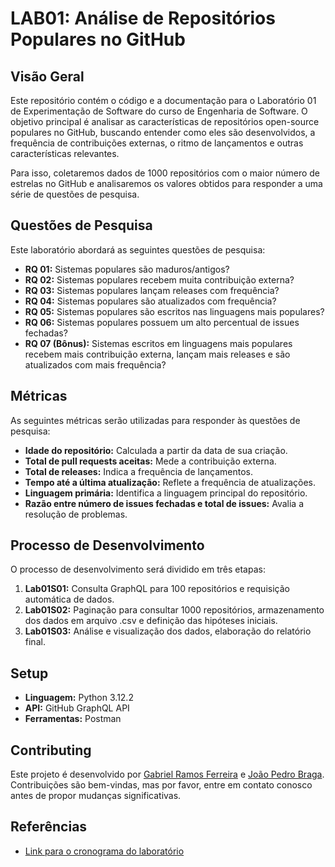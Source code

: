 # LAB01: Análise de Repositórios Populares no GitHub

## Visão Geral

Este repositório contém o código e a documentação para o Laboratório 01 de Experimentação de Software do curso de Engenharia de Software. O objetivo principal é analisar as características de repositórios open-source populares no GitHub, buscando entender como eles são desenvolvidos, a frequência de contribuições externas, o ritmo de lançamentos e outras características relevantes.

Para isso, coletaremos dados de 1000 repositórios com o maior número de estrelas no GitHub e analisaremos os valores obtidos para responder a uma série de questões de pesquisa.

## Questões de Pesquisa

Este laboratório abordará as seguintes questões de pesquisa:

*   **RQ 01:** Sistemas populares são maduros/antigos?
*   **RQ 02:** Sistemas populares recebem muita contribuição externa?
*   **RQ 03:** Sistemas populares lançam releases com frequência?
*   **RQ 04:** Sistemas populares são atualizados com frequência?
*   **RQ 05:** Sistemas populares são escritos nas linguagens mais populares?
*   **RQ 06:** Sistemas populares possuem um alto percentual de issues fechadas?
*   **RQ 07 (Bônus):** Sistemas escritos em linguagens mais populares recebem mais contribuição externa, lançam mais releases e são atualizados com mais frequência?

## Métricas

As seguintes métricas serão utilizadas para responder às questões de pesquisa:

*   **Idade do repositório:** Calculada a partir da data de sua criação.
*   **Total de pull requests aceitas:** Mede a contribuição externa.
*   **Total de releases:** Indica a frequência de lançamentos.
*   **Tempo até a última atualização:** Reflete a frequência de atualizações.
*   **Linguagem primária:** Identifica a linguagem principal do repositório.
*   **Razão entre número de issues fechadas e total de issues:** Avalia a resolução de problemas.

## Processo de Desenvolvimento

O processo de desenvolvimento será dividido em três etapas:

1.  **Lab01S01:** Consulta GraphQL para 100 repositórios e requisição automática de dados.
2.  **Lab01S02:** Paginação para consultar 1000 repositórios, armazenamento dos dados em arquivo .csv e definição das hipóteses iniciais.
3.  **Lab01S03:** Análise e visualização dos dados, elaboração do relatório final.

## Setup

*   **Linguagem:** Python 3.12.2
*   **API:** GitHub GraphQL API
*   **Ferramentas:**  Postman

## Contributing

Este projeto é desenvolvido por [Gabriel Ramos Ferreira](https://github.com/gramos22) e [João Pedro Braga](https://github.com/joaopedro-braga).  Contribuições são bem-vindas, mas por favor, entre em contato conosco antes de propor mudanças significativas.

## Referências

*   [Link para o cronograma do laboratório](https://github.com/joaopauloaramuni/laboratorio-de-experimentacao-de-software/tree/main/CRONOGRAMA)
